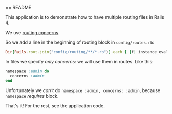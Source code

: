 == README

This application is to demonstrate how to have multiple routing files in Rails
4.

We use [routing
concerns](http://guides.rubyonrails.org/routing.html#routing-concerns).

So we add a line in the beginning of routing block in `config/routes.rb`:

```ruby
Dir[Rails.root.join("config/routing/**/*.rb")].each { |f| instance_eval(File.read(f)) }
```

In files we specify _only concerns_: we will use them in routes. Like this:

```ruby
namespace :admin do
  concerns :admin
end
```

Unfortunately we _can't_ do `namespace :admin, concerns: :admin`, because
`namespace` _requires_ block.

That's it! For the rest, see the application code.
